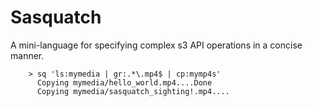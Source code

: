 # Sasquatch

A mini-language for specifying complex s3 API operations in a concise manner.

```
    > sq 'ls:mymedia | gr:.*\.mp4$ | cp:mymp4s'
      Copying mymedia/hello_world.mp4....Done
      Copying mymedia/sasquatch_sighting!.mp4....

```
